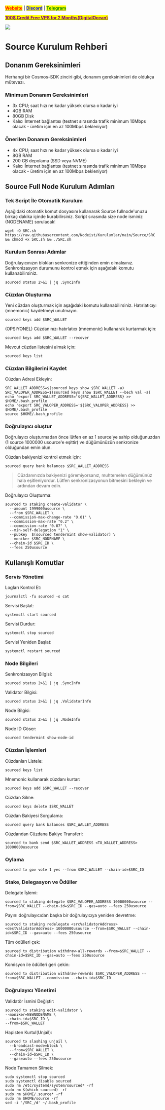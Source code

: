 &#x20;                                                       [<mark style="color:red;">**Website**</mark>](https://nodeist.net/) | [<mark style="color:blue;">**Discord**</mark>](https://discord.gg/ypx7mJ6Zzb) | [<mark style="color:green;">**Telegram**</mark>](https://t.me/noodeist)

&#x20;                                     [<mark style="color:purple;">**100$ Credit Free VPS for 2 Months(DigitalOcean)**</mark>](https://www.digitalocean.com/?refcode=410c988c8b3e&utm_campaign=Referral_Invite&utm_medium=Referral_Program&utm_source=badge)

![](https://i.hizliresim.com/jvok3zq.png)

# Source Kurulum Rehberi
## Donanım Gereksinimleri
Herhangi bir Cosmos-SDK zinciri gibi, donanım gereksinimleri de oldukça mütevazı.

### Minimum Donanım Gereksinimleri
 - 3x CPU; saat hızı ne kadar yüksek olursa o kadar iyi
 - 4GB RAM
 - 80GB Disk
 - Kalıcı İnternet bağlantısı (testnet sırasında trafik minimum 10Mbps olacak - üretim için en az 100Mbps bekleniyor)

### Önerilen Donanım Gereksinimleri
 - 4x CPU; saat hızı ne kadar yüksek olursa o kadar iyi
 - 8GB RAM
 - 200 GB depolama (SSD veya NVME)
 - Kalıcı İnternet bağlantısı (testnet sırasında trafik minimum 10Mbps olacak - üretim için en az 100Mbps bekleniyor)

## Source Full Node Kurulum Adımları
### Tek Script İle Otomatik Kurulum
Aşağıdaki otomatik komut dosyasını kullanarak Source fullnode'unuzu birkaç dakika içinde kurabilirsiniz. 
Script sırasında size node isminiz (NODENAME) sorulacak!


```
wget -O SRC.sh https://raw.githubusercontent.com/Nodeist/Kurulumlar/main/Source/SRC && chmod +x SRC.sh && ./SRC.sh
```

### Kurulum Sonrası Adımlar

Doğrulayıcınızın blokları senkronize ettiğinden emin olmalısınız. 
Senkronizasyon durumunu kontrol etmek için aşağıdaki komutu kullanabilirsiniz.
```
sourced status 2>&1 | jq .SyncInfo
```

### Cüzdan Oluşturma
Yeni cüzdan oluşturmak için aşağıdaki komutu kullanabilirsiniz. Hatırlatıcıyı (mnemonic) kaydetmeyi unutmayın.
```
sourced keys add $SRC_WALLET
```

(OPSIYONEL) Cüzdanınızı hatırlatıcı (mnemonic) kullanarak kurtarmak için:
```
sourced keys add $SRC_WALLET --recover
```

Mevcut cüzdan listesini almak için:
```
sourced keys list
```

### Cüzdan Bilgilerini Kaydet
Cüzdan Adresi Ekleyin:
```
SRC_WALLET_ADDRESS=$(sourced keys show $SRC_WALLET -a)
SRC_VALOPER_ADDRESS=$(sourced keys show $SRC_WALLET --bech val -a)
echo 'export SRC_WALLET_ADDRESS='${SRC_WALLET_ADDRESS} >> $HOME/.bash_profile
echo 'export SRC_VALOPER_ADDRESS='${SRC_VALOPER_ADDRESS} >> $HOME/.bash_profile
source $HOME/.bash_profile
```


### Doğrulayıcı oluştur
Doğrulayıcı oluşturmadan önce lütfen en az 1 source'ye sahip olduğunuzdan (1 source 1000000 usource'e eşittir) ve düğümünüzün senkronize olduğundan emin olun.

Cüzdan bakiyenizi kontrol etmek için:
```
sourced query bank balances $SRC_WALLET_ADDRESS
```
> Cüzdanınızda bakiyenizi göremiyorsanız, muhtemelen düğümünüz hala eşitleniyordur. Lütfen senkronizasyonun bitmesini bekleyin ve ardından devam edin. 

Doğrulayıcı Oluşturma:
```
sourced tx staking create-validator \
  --amount 1999000usource \
  --from $SRC_WALLET \
  --commission-max-change-rate "0.01" \
  --commission-max-rate "0.2" \
  --commission-rate "0.07" \
  --min-self-delegation "1" \
  --pubkey  $(sourced tendermint show-validator) \
  --moniker $SRC_NODENAME \
  --chain-id $SRC_ID \
  --fees 250usource
```



## Kullanışlı Komutlar
### Servis Yönetimi
Logları Kontrol Et:
```
journalctl -fu sourced -o cat
```

Servisi Başlat:
```
systemctl start sourced
```

Servisi Durdur:
```
systemctl stop sourced
```

Servisi Yeniden Başlat:
```
systemctl restart sourced
```

### Node Bilgileri
Senkronizasyon Bilgisi:
```
sourced status 2>&1 | jq .SyncInfo
```

Validator Bilgisi:
```
sourced status 2>&1 | jq .ValidatorInfo
```

Node Bilgisi:
```
sourced status 2>&1 | jq .NodeInfo
```

Node ID Göser:
```
sourced tendermint show-node-id
```

### Cüzdan İşlemleri
Cüzdanları Listele:
```
sourced keys list
```

Mnemonic kullanarak cüzdanı kurtar:
```
sourced keys add $SRC_WALLET --recover
```

Cüzdan Silme:
```
sourced keys delete $SRC_WALLET
```

Cüzdan Bakiyesi Sorgulama:
```
sourced query bank balances $SRC_WALLET_ADDRESS
```

Cüzdandan Cüzdana Bakiye Transferi:
```
sourced tx bank send $SRC_WALLET_ADDRESS <TO_WALLET_ADDRESS> 10000000usource
```

### Oylama
```
sourced tx gov vote 1 yes --from $SRC_WALLET --chain-id=$SRC_ID
```

### Stake, Delegasyon ve Ödüller
Delegate İşlemi:
```
sourced tx staking delegate $SRC_VALOPER_ADDRESS 10000000usource --from=$SRC_WALLET --chain-id=$SRC_ID --gas=auto --fees 250usource
```

Payını doğrulayıcıdan başka bir doğrulayıcıya yeniden devretme:
```
sourced tx staking redelegate <srcValidatorAddress> <destValidatorAddress> 10000000usource --from=$SRC_WALLET --chain-id=$SRC_ID --gas=auto --fees 250usource
```

Tüm ödülleri çek:
```
sourced tx distribution withdraw-all-rewards --from=$SRC_WALLET --chain-id=$SRC_ID --gas=auto --fees 250usource
```

Komisyon ile ödülleri geri çekin:
```
sourced tx distribution withdraw-rewards $SRC_VALOPER_ADDRESS --from=$SRC_WALLET --commission --chain-id=$SRC_ID
```

### Doğrulayıcı Yönetimi
Validatör İsmini Değiştir:
```
sourced tx staking edit-validator \
--moniker=NEWNODENAME \
--chain-id=$SRC_ID \
--from=$SRC_WALLET
```

Hapisten Kurtul(Unjail): 
```
sourced tx slashing unjail \
  --broadcast-mode=block \
  --from=$SRC_WALLET \
  --chain-id=$SRC_ID \
  --gas=auto --fees 250usource
```


Node Tamamen Silmek:
```
sudo systemctl stop sourced
sudo systemctl disable sourced
sudo rm /etc/systemd/system/sourced* -rf
sudo rm $(which sourced) -rf
sudo rm $HOME/.source* -rf
sudo rm $HOME/source -rf
sed -i '/SRC_/d' ~/.bash_profile
```
  